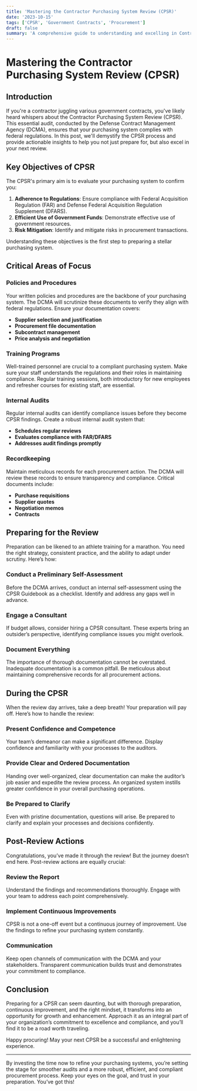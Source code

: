 ```yaml
---
title: 'Mastering the Contractor Purchasing System Review (CPSR)'
date: '2023-10-15'
tags: ['CPSR', 'Government Contracts', 'Procurement']
draft: false
summary: 'A comprehensive guide to understanding and excelling in Contractor Purchasing System Reviews, making the intricate process engaging and straightforward.'
---
```


# Mastering the Contractor Purchasing System Review (CPSR)

## Introduction

If you're a contractor juggling various government contracts, you've likely heard whispers about the Contractor Purchasing System Review (CPSR). This essential audit, conducted by the Defense Contract Management Agency (DCMA), ensures that your purchasing system complies with federal regulations. In this post, we'll demystify the CPSR process and provide actionable insights to help you not just prepare for, but also excel in your next review.

## Key Objectives of CPSR

The CPSR's primary aim is to evaluate your purchasing system to confirm you:

1. **Adherence to Regulations**: Ensure compliance with Federal Acquisition Regulation (FAR) and Defense Federal Acquisition Regulation Supplement (DFARS).
2. **Efficient Use of Government Funds**: Demonstrate effective use of government resources.
3. **Risk Mitigation**: Identify and mitigate risks in procurement transactions.

Understanding these objectives is the first step to preparing a stellar purchasing system.

## Critical Areas of Focus

### Policies and Procedures

Your written policies and procedures are the backbone of your purchasing system. The DCMA will scrutinize these documents to verify they align with federal regulations. Ensure your documentation covers:

- **Supplier selection and justification**
- **Procurement file documentation**
- **Subcontract management**
- **Price analysis and negotiation**

### Training Programs

Well-trained personnel are crucial to a compliant purchasing system. Make sure your staff understands the regulations and their roles in maintaining compliance. Regular training sessions, both introductory for new employees and refresher courses for existing staff, are essential.

### Internal Audits

Regular internal audits can identify compliance issues before they become CPSR findings. Create a robust internal audit system that:

- **Schedules regular reviews**
- **Evaluates compliance with FAR/DFARS**
- **Addresses audit findings promptly**

### Recordkeeping

Maintain meticulous records for each procurement action. The DCMA will review these records to ensure transparency and compliance. Critical documents include:

- **Purchase requisitions**
- **Supplier quotes**
- **Negotiation memos**
- **Contracts**

## Preparing for the Review

Preparation can be likened to an athlete training for a marathon. You need the right strategy, consistent practice, and the ability to adapt under scrutiny. Here’s how:

### Conduct a Preliminary Self-Assessment

Before the DCMA arrives, conduct an internal self-assessment using the CPSR Guidebook as a checklist. Identify and address any gaps well in advance.

### Engage a Consultant

If budget allows, consider hiring a CPSR consultant. These experts bring an outsider’s perspective, identifying compliance issues you might overlook.

### Document Everything

The importance of thorough documentation cannot be overstated. Inadequate documentation is a common pitfall. Be meticulous about maintaining comprehensive records for all procurement actions.

## During the CPSR

When the review day arrives, take a deep breath! Your preparation will pay off. Here’s how to handle the review:

### Present Confidence and Competence

Your team’s demeanor can make a significant difference. Display confidence and familiarity with your processes to the auditors. 

### Provide Clear and Ordered Documentation

Handing over well-organized, clear documentation can make the auditor’s job easier and expedite the review process. An organized system instills greater confidence in your overall purchasing operations.

### Be Prepared to Clarify

Even with pristine documentation, questions will arise. Be prepared to clarify and explain your processes and decisions confidently.

## Post-Review Actions

Congratulations, you’ve made it through the review! But the journey doesn’t end here. Post-review actions are equally crucial:

### Review the Report

Understand the findings and recommendations thoroughly. Engage with your team to address each point comprehensively.

### Implement Continuous Improvements

CPSR is not a one-off event but a continuous journey of improvement. Use the findings to refine your purchasing system constantly.

### Communication

Keep open channels of communication with the DCMA and your stakeholders. Transparent communication builds trust and demonstrates your commitment to compliance.

## Conclusion

Preparing for a CPSR can seem daunting, but with thorough preparation, continuous improvement, and the right mindset, it transforms into an opportunity for growth and enhancement. Approach it as an integral part of your organization’s commitment to excellence and compliance, and you’ll find it to be a road worth traveling.

Happy procuring! May your next CPSR be a successful and enlightening experience.

---

By investing the time now to refine your purchasing systems, you’re setting the stage for smoother audits and a more robust, efficient, and compliant procurement process. Keep your eyes on the goal, and trust in your preparation. You’ve got this!